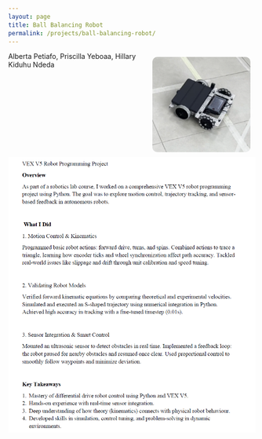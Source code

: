 ```yaml
---
layout: page
title: Ball Balancing Robot
permalink: /projects/ball-balancing-robot/
---
```

<img src="/assets/vexrobot.jpeg" alt="Profile Picture" width="200" style="border-radius:10px; float: right; margin: 10px;"> 

Alberta Petiafo, Priscilla Yeboaa, Hillary Kiduhu Ndeda
![Ball Balancing Robot](/assets/vexsummary.jpeg)


